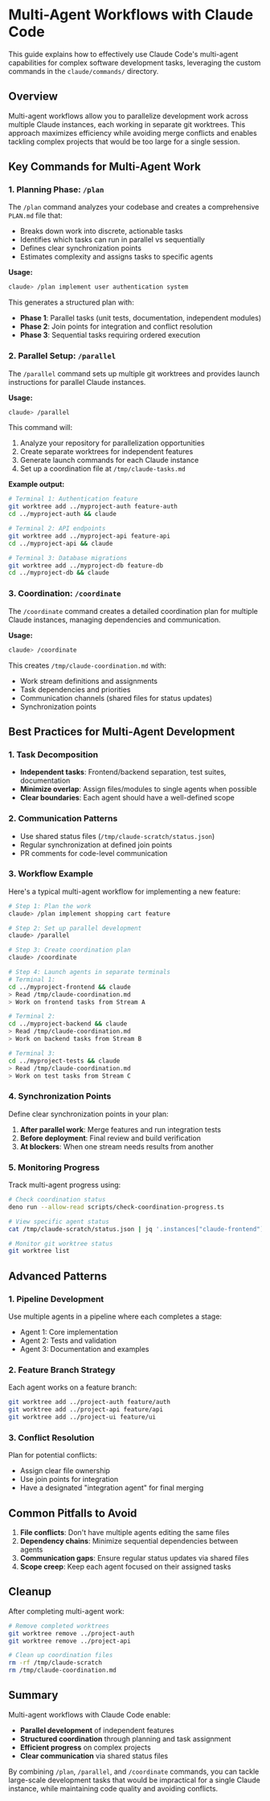 # Multi-Agent Workflows with Claude Code

This guide explains how to effectively use Claude Code's multi-agent capabilities for complex software development tasks, leveraging the custom commands in the `claude/commands/` directory.

## Overview

Multi-agent workflows allow you to parallelize development work across multiple Claude instances, each working in separate git worktrees. This approach maximizes efficiency while avoiding merge conflicts and enables tackling complex projects that would be too large for a single session.

## Key Commands for Multi-Agent Work

### 1. Planning Phase: `/plan`

The `/plan` command analyzes your codebase and creates a comprehensive `PLAN.md` file that:
- Breaks down work into discrete, actionable tasks
- Identifies which tasks can run in parallel vs sequentially
- Defines clear synchronization points
- Estimates complexity and assigns tasks to specific agents

**Usage:**
```bash
claude> /plan implement user authentication system
```

This generates a structured plan with:
- **Phase 1**: Parallel tasks (unit tests, documentation, independent modules)
- **Phase 2**: Join points for integration and conflict resolution
- **Phase 3**: Sequential tasks requiring ordered execution

### 2. Parallel Setup: `/parallel`

The `/parallel` command sets up multiple git worktrees and provides launch instructions for parallel Claude instances.

**Usage:**
```bash
claude> /parallel
```

This command will:
1. Analyze your repository for parallelization opportunities
2. Create separate worktrees for independent features
3. Generate launch commands for each Claude instance
4. Set up a coordination file at `/tmp/claude-tasks.md`

**Example output:**
```bash
# Terminal 1: Authentication feature
git worktree add ../myproject-auth feature-auth
cd ../myproject-auth && claude

# Terminal 2: API endpoints
git worktree add ../myproject-api feature-api
cd ../myproject-api && claude

# Terminal 3: Database migrations
git worktree add ../myproject-db feature-db
cd ../myproject-db && claude
```

### 3. Coordination: `/coordinate`

The `/coordinate` command creates a detailed coordination plan for multiple Claude instances, managing dependencies and communication.

**Usage:**
```bash
claude> /coordinate
```

This creates `/tmp/claude-coordination.md` with:
- Work stream definitions and assignments
- Task dependencies and priorities
- Communication channels (shared files for status updates)
- Synchronization points

## Best Practices for Multi-Agent Development

### 1. Task Decomposition
- **Independent tasks**: Frontend/backend separation, test suites, documentation
- **Minimize overlap**: Assign files/modules to single agents when possible
- **Clear boundaries**: Each agent should have a well-defined scope

### 2. Communication Patterns
- Use shared status files (`/tmp/claude-scratch/status.json`)
- Regular synchronization at defined join points
- PR comments for code-level communication

### 3. Workflow Example

Here's a typical multi-agent workflow for implementing a new feature:

```bash
# Step 1: Plan the work
claude> /plan implement shopping cart feature

# Step 2: Set up parallel development
claude> /parallel

# Step 3: Create coordination plan
claude> /coordinate

# Step 4: Launch agents in separate terminals
# Terminal 1:
cd ../myproject-frontend && claude
> Read /tmp/claude-coordination.md
> Work on frontend tasks from Stream A

# Terminal 2:
cd ../myproject-backend && claude
> Read /tmp/claude-coordination.md
> Work on backend tasks from Stream B

# Terminal 3:
cd ../myproject-tests && claude
> Read /tmp/claude-coordination.md
> Work on test tasks from Stream C
```

### 4. Synchronization Points

Define clear synchronization points in your plan:
1. **After parallel work**: Merge features and run integration tests
2. **Before deployment**: Final review and build verification
3. **At blockers**: When one stream needs results from another

### 5. Monitoring Progress

Track multi-agent progress using:
```bash
# Check coordination status
deno run --allow-read scripts/check-coordination-progress.ts

# View specific agent status
cat /tmp/claude-scratch/status.json | jq '.instances["claude-frontend"]'

# Monitor git worktree status
git worktree list
```

## Advanced Patterns

### 1. Pipeline Development
Use multiple agents in a pipeline where each completes a stage:
- Agent 1: Core implementation
- Agent 2: Tests and validation
- Agent 3: Documentation and examples

### 2. Feature Branch Strategy
Each agent works on a feature branch:
```bash
git worktree add ../project-auth feature/auth
git worktree add ../project-api feature/api
git worktree add ../project-ui feature/ui
```

### 3. Conflict Resolution
Plan for potential conflicts:
- Assign clear file ownership
- Use join points for integration
- Have a designated "integration agent" for final merging

## Common Pitfalls to Avoid

1. **File conflicts**: Don't have multiple agents editing the same files
2. **Dependency chains**: Minimize sequential dependencies between agents
3. **Communication gaps**: Ensure regular status updates via shared files
4. **Scope creep**: Keep each agent focused on their assigned tasks

## Cleanup

After completing multi-agent work:
```bash
# Remove completed worktrees
git worktree remove ../project-auth
git worktree remove ../project-api

# Clean up coordination files
rm -rf /tmp/claude-scratch
rm /tmp/claude-coordination.md
```

## Summary

Multi-agent workflows with Claude Code enable:
- **Parallel development** of independent features
- **Structured coordination** through planning and task assignment
- **Efficient progress** on complex projects
- **Clear communication** via shared status files

By combining `/plan`, `/parallel`, and `/coordinate` commands, you can tackle large-scale development tasks that would be impractical for a single Claude instance, while maintaining code quality and avoiding conflicts.